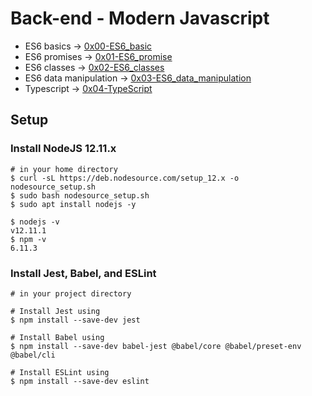 # Back-end - Modern Javascript
* ES6 basics -> [0x00-ES6_basic](./0x00-ES6_basic)
* ES6 promises -> [0x01-ES6_promise](./0x01-ES6_promise)
* ES6 classes -> [0x02-ES6_classes](./0x02-ES6_classes)
* ES6 data manipulation -> [0x03-ES6_data_manipulation](./0x03-ES6_data_manipulation)
* Typescript -> [0x04-TypeScript](./0x04-TypeScript)

## Setup
### Install NodeJS 12.11.x
```
# in your home directory
$ curl -sL https://deb.nodesource.com/setup_12.x -o nodesource_setup.sh
$ sudo bash nodesource_setup.sh
$ sudo apt install nodejs -y

$ nodejs -v
v12.11.1
$ npm -v
6.11.3
```

### Install Jest, Babel, and ESLint
```
# in your project directory

# Install Jest using
$ npm install --save-dev jest

# Install Babel using
$ npm install --save-dev babel-jest @babel/core @babel/preset-env @babel/cli

# Install ESLint using
$ npm install --save-dev eslint
```
